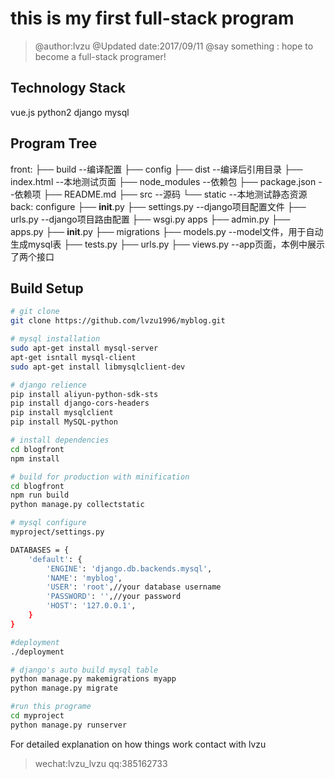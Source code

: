 # this is my first full-stack program

>@author:lvzu
>@Updated date:2017/09/11
>@say something : hope to become a full-stack programer!

## Technology Stack

vue.js python2 django mysql

## Program Tree
front:
├── build --编译配置
├── config
├── dist  --编译后引用目录
├── index.html  --本地测试页面
├── node_modules  --依赖包
├── package.json  --依赖项
├── README.md
├── src  --源码
└── static  --本地测试静态资源
back:
configure
├── __init__.py
├── settings.py  --django项目配置文件
├── urls.py  --django项目路由配置
├── wsgi.py
apps
├── admin.py
├── apps.py
├── __init__.py
├── migrations
├── models.py  --model文件，用于自动生成mysql表
├── tests.py
├── urls.py
├── views.py  --app页面，本例中展示了两个接口


## Build Setup

``` bash
# git clone
git clone https://github.com/lvzu1996/myblog.git

# mysql installation
sudo apt-get install mysql-server
apt-get isntall mysql-client
sudo apt-get install libmysqlclient-dev

# django relience
pip install aliyun-python-sdk-sts
pip install django-cors-headers
pip install mysqlclient
pip install MySQL-python

# install dependencies
cd blogfront
npm install

# build for production with minification
cd blogfront
npm run build
python manage.py collectstatic

# mysql configure
myproject/settings.py

DATABASES = {
    'default': {
        'ENGINE': 'django.db.backends.mysql',
        'NAME': 'myblog',
        'USER': 'root',//your database username
        'PASSWORD': '',//your password
        'HOST': '127.0.0.1',
    }
}

#deployment
./deployment

# django's auto build mysql table
python manage.py makemigrations myapp
python manage.py migrate

#run this programe
cd myproject
python manage.py runserver
```

For detailed explanation on how things work
contact with lvzu
>wechat:lvzu_lvzu
qq:385162733
